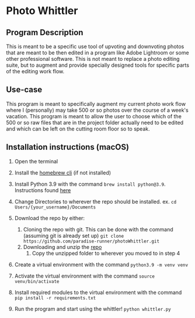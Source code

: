 # Photo Whittler

## Program Description
This is meant to be a specific use tool of upvoting and downvoting photos that are meant to be 
then edited in a program like Adobe Lightroom or some other professional software. This is not 
meant to replace a photo editing suite, but to augment and provide specially designed tools for 
specific parts of the editing work flow.

## Use-case
This program is meant to specifically augment my current photo work flow where I (personally) may 
take 500 or so photos over the course of a week's vacation. This program is meant to allow the 
user to choose which of the 500 or so raw files that are in the project folder actually need to be 
edited and which can be left on the cutting room floor so to speak.

## Installation instructions (macOS)
1. Open the terminal
1. Install the [homebrew cli](https://brew.sh/) (if not installed)
1. Install Python 3.9 with the command `brew install python@3.9`. Instructions found
   [here](https://formulae.brew.sh/formula/python@3.9)

1. Change Directories to wherever the repo should be installed. ex. `cd Users/{your_username}/Documents`
1. Download the repo by either:
    1. Cloning the repo with git. This can be done with the command (assuming git is already set up)
       `git clone https://github.com/paradise-runner/photoWhittler.git`
    1. Downloading and unzip the [repo](https://github.com/paradise-runner/photoWhittler)
        1. Copy the unzipped folder to wherever you moved to in step 4
1. Create a virtual environment with the command `python3.9 -m venv venv`
1. Activate the virtual environment with the command `source venv/bin/activate`
1. Install required modules to the virtual environment with the command `pip install -r requirements.txt`
1. Run the program and start using the whittler! `python whittler.py`

